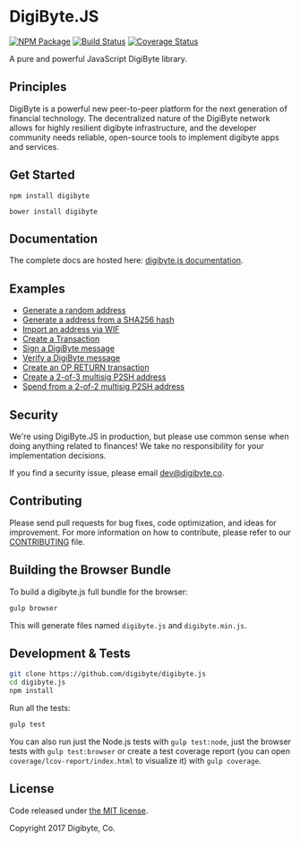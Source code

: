 DigiByte.JS
=======

[![NPM Package](https://img.shields.io/npm/v/bitcore-lib.svg?style=flat-square)](https://www.npmjs.org/package/bitcore-lib)
[![Build Status](https://img.shields.io/travis/digibyte/digibyte.js.svg?branch=master&style=flat-square)](https://travis-ci.org/digibyte/digibyte.js)
[![Coverage Status](https://img.shields.io/coveralls/digibyte/digibyte.js.svg?style=flat-square)](https://coveralls.io/r/digibyte/digibyte.js)

A pure and powerful JavaScript DigiByte library.

## Principles

DigiByte is a powerful new peer-to-peer platform for the next generation of financial technology. The decentralized nature of the DigiByte network allows for highly resilient digibyte infrastructure, and the developer community needs reliable, open-source tools to implement digibyte apps and services.

## Get Started

```
npm install digibyte
```

```
bower install digibyte
```

## Documentation

The complete docs are hosted here: [digibyte.js documentation](http://docs.digibyte.co).

## Examples

* [Generate a random address](https://github.com/digibyte/digibyte.js/blob/master/docs/examples.md#generate-a-random-address)
* [Generate a address from a SHA256 hash](https://github.com/digibyte/digibyte.js/blob/master/docs/examples.md#generate-a-address-from-a-sha256-hash)
* [Import an address via WIF](https://github.com/digibyte/digibyte.js/blob/master/docs/examples.md#import-an-address-via-wif)
* [Create a Transaction](https://github.com/digibyte/digibyte.js/blob/master/docs/examples.md#create-a-transaction)
* [Sign a DigiByte message](https://github.com/digibyte/digibyte.js/blob/master/docs/examples.md#sign-a-bitcoin-message)
* [Verify a DigiByte message](https://github.com/digibyte/digibyte.js/blob/master/docs/examples.md#verify-a-bitcoin-message)
* [Create an OP RETURN transaction](https://github.com/digibyte/digibyte.js/blob/master/docs/examples.md#create-an-op-return-transaction)
* [Create a 2-of-3 multisig P2SH address](https://github.com/digibyte/digibyte.js/blob/master/docs/examples.md#create-a-2-of-3-multisig-p2sh-address)
* [Spend from a 2-of-2 multisig P2SH address](https://github.com/digibyte/digibyte.js/blob/master/docs/examples.md#spend-from-a-2-of-2-multisig-p2sh-address)


## Security

We're using DigiByte.JS in production, but please use common sense when doing anything related to finances! We take no responsibility for your implementation decisions.

If you find a security issue, please email dev@digibyte.co.

## Contributing

Please send pull requests for bug fixes, code optimization, and ideas for improvement. For more information on how to contribute, please refer to our [CONTRIBUTING](https://github.com/digibyte/digibyte.js/blob/master/CONTRIBUTING.md) file.

## Building the Browser Bundle

To build a digibyte.js full bundle for the browser:

```sh
gulp browser
```

This will generate files named `digibyte.js` and `digibyte.min.js`.


## Development & Tests

```sh
git clone https://github.com/digibyte/digibyte.js
cd digibyte.js
npm install
```

Run all the tests:

```sh
gulp test
```

You can also run just the Node.js tests with `gulp test:node`, just the browser tests with `gulp test:browser`
or create a test coverage report (you can open `coverage/lcov-report/index.html` to visualize it) with `gulp coverage`.

## License

Code released under [the MIT license](https://github.com/digibyte/digibyte.js/blob/master/LICENSE).

Copyright 2017 Digibyte, Co.
